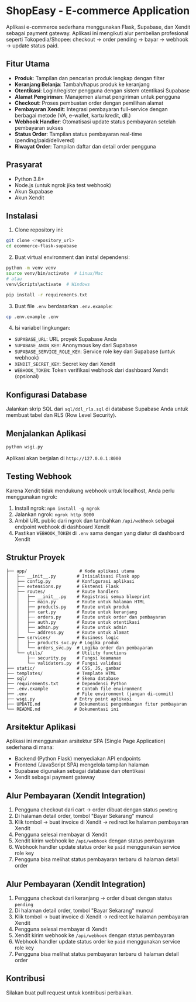 # ShopEasy - E-commerce Application

Aplikasi e-commerce sederhana menggunakan Flask, Supabase, dan Xendit sebagai payment gateway. Aplikasi ini mengikuti alur pembelian profesional seperti Tokopedia/Shopee: checkout → order pending → bayar → webhook → update status paid.

## Fitur Utama

- **Produk**: Tampilan dan pencarian produk lengkap dengan filter
- **Keranjang Belanja**: Tambah/hapus produk ke keranjang
- **Otentikasi**: Login/register pengguna dengan sistem otentikasi Supabase
- **Alamat Pengiriman**: Manajemen alamat pengiriman untuk pengguna
- **Checkout**: Proses pembuatan order dengan pemilihan alamat
- **Pembayaran Xendit**: Integrasi pembayaran full-service dengan berbagai metode (VA, e-wallet, kartu kredit, dll.)
- **Webhook Handler**: Otomatisasi update status pembayaran setelah pembayaran sukses
- **Status Order**: Tampilan status pembayaran real-time (pending/paid/delivered)
- **Riwayat Order**: Tampilan daftar dan detail order pengguna

## Prasyarat

- Python 3.8+
- Node.js (untuk ngrok jika test webhook)
- Akun Supabase
- Akun Xendit

## Instalasi

1. Clone repository ini:
```bash
git clone <repository_url>
cd ecommerce-flask-supabase
```

2. Buat virtual environment dan instal dependensi:
```bash
python -m venv venv
source venv/bin/activate  # Linux/Mac
# atau
venv\Scripts\activate  # Windows

pip install -r requirements.txt
```

3. Buat file `.env` berdasarkan `.env.example`:
```bash
cp .env.example .env
```

4. Isi variabel lingkungan:
- `SUPABASE_URL`: URL proyek Supabase Anda
- `SUPABASE_ANON_KEY`: Anonymous key dari Supabase
- `SUPABASE_SERVICE_ROLE_KEY`: Service role key dari Supabase (untuk webhook)
- `XENDIT_SECRET_KEY`: Secret key dari Xendit
- `WEBHOOK_TOKEN`: Token verifikasi webhook dari dashboard Xendit (opsional)

## Konfigurasi Database

Jalankan skrip SQL dari `sql/ddl_rls.sql` di database Supabase Anda untuk membuat tabel dan RLS (Row Level Security).

## Menjalankan Aplikasi

```bash
python wsgi.py
```

Aplikasi akan berjalan di `http://127.0.0.1:8000`

## Testing Webhook

Karena Xendit tidak mendukung webhook untuk localhost, Anda perlu menggunakan ngrok:

1. Install ngrok: `npm install -g ngrok`
2. Jalankan ngrok: `ngrok http 8000`
3. Ambil URL public dari ngrok dan tambahkan `/api/webhook` sebagai endpoint webhook di dashboard Xendit
4. Pastikan `WEBHOOK_TOKEN` di `.env` sama dengan yang diatur di dashboard Xendit

## Struktur Proyek

```
├── app/                    # Kode aplikasi utama
│   ├── __init__.py        # Inisialisasi Flask app
│   ├── config.py          # Konfigurasi aplikasi
│   ├── extensions.py      # Ekstensi Flask
│   ├── routes/            # Route handlers
│   │   ├── __init__.py    # Registrasi semua blueprint
│   │   ├── main.py        # Route untuk halaman HTML
│   │   ├── products.py    # Route untuk produk
│   │   ├── cart.py        # Route untuk keranjang
│   │   ├── orders.py      # Route untuk order dan pembayaran
│   │   ├── auth.py        # Route untuk otentikasi
│   │   ├── admin.py       # Route untuk admin
│   │   └── address.py     # Route untuk alamat
│   ├── services/          # Business logic
│   │   ├── products_svc.py # Logika produk
│   │   └── orders_svc.py  # Logika order dan pembayaran
│   └── utils/             # Utility functions
│       ├── security.py    # Fungsi keamanan
│       └── validators.py  # Fungsi validasi
├── static/                # CSS, JS, gambar
├── templates/             # Template HTML
├── sql/                   # Skema database
├── requirements.txt       # Dependensi Python
├── .env.example           # Contoh file environment
├── .env                   # File environment (jangan di-commit)
├── wsgi.py               # Entry point aplikasi
├── UPDATE.md             # Dokumentasi pengembangan fitur pembayaran
└── README.md             # Dokumentasi ini
```

## Arsitektur Aplikasi

Aplikasi ini menggunakan arsitektur SPA (Single Page Application) sederhana di mana:

- Backend (Python Flask) menyediakan API endpoints
- Frontend (JavaScript SPA) mengelola tampilan halaman
- Supabase digunakan sebagai database dan otentikasi
- Xendit sebagai payment gateway

## Alur Pembayaran (Xendit Integration)

1. Pengguna checkout dari cart → order dibuat dengan status `pending`
2. Di halaman detail order, tombol "Bayar Sekarang" muncul
3. Klik tombol → buat invoice di Xendit → redirect ke halaman pembayaran Xendit
4. Pengguna selesai membayar di Xendit
5. Xendit kirim webhook ke `/api/webhook` dengan status pembayaran
6. Webhook handler update status order ke `paid` menggunakan service role key
7. Pengguna bisa melihat status pembayaran terbaru di halaman detail order

## Alur Pembayaran (Xendit Integration)

1. Pengguna checkout dari keranjang → order dibuat dengan status `pending`
2. Di halaman detail order, tombol "Bayar Sekarang" muncul
3. Klik tombol → buat invoice di Xendit → redirect ke halaman pembayaran Xendit
4. Pengguna selesai membayar di Xendit
5. Xendit kirim webhook ke `/api/webhook` dengan status pembayaran
6. Webhook handler update status order ke `paid` menggunakan service role key
7. Pengguna bisa melihat status pembayaran terbaru di halaman detail order

## Kontribusi

Silakan buat pull request untuk kontribusi perbaikan.
